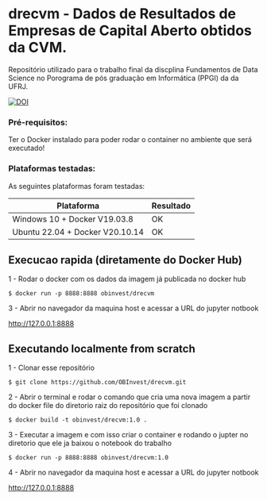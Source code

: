 # drecvm - Dados de Resultados de Empresas de Capital Aberto obtidos da CVM.
Repositório utilizado para o trabalho final da discplina Fundamentos de Data Science no Porograma de pós graduação em Informática (PPGI) da da UFRJ. 

[![DOI](https://zenodo.org/badge/DOI/10.5281/zenodo.7114963.svg)](https://doi.org/10.5281/zenodo.7114963)


### Pré-requisitos:

Ter o Docker instalado para poder rodar o container no ambiente que será executado!

### Plataformas testadas:

As seguintes plataformas foram testadas:

Plataforma | Resultado
---------- | ---------
Windows 10 + Docker V19.03.8 | OK
Ubuntu 22.04 + Docker V20.10.14 | OK

## Execucao rapida (diretamente do Docker Hub)
1 - Rodar o docker com os dados da imagem já publicada no docker hub
```
$ docker run -p 8888:8888 obinvest/drecvm
```
3 - Abrir no navegador da maquina host e acessar a URL do jupyter notbook

http://127.0.0.1:8888

## Executando localmente from scratch
1 - Clonar esse repositório
```    
$ git clone https://github.com/OBInvest/drecvm.git
```  
2 - Abrir o terminal e rodar o comando que cria uma nova imagem a partir do docker file do diretorio raiz do repositório que foi clonado
```    
$ docker build -t obinvest/drecvm:1.0 .
```    
3 - Executar a imagem e com isso criar o container e rodando o jupter no diretorio que ele ja baixou o notebook do trabalho
```
$ docker run -p 8888:8888 obinvest/drecvm:1.0
```
4 - Abrir no navegador da maquina host e acessar a URL do jupyter notbook

http://127.0.0.1:8888
